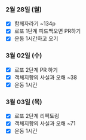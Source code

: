 ### 2월 28일 (월)
- [X] 함께자라기 ~134p
- [X] 로또 1단계 피드백오면 PR하기 
- [X] 운동 1시간하고 오기

### 3월 02일 (수)
- [X] 로또 2단계 PR 하기  
- [X] 객체지향의 사실과 오해 ~38  
- [X] 운동 1시간    

### 3월 03일 (목)
- [X] 로또 2단계 리펙토링
- [X] 객체지향의 사실과 오해 ~71
- [X] 운동 1시간    
